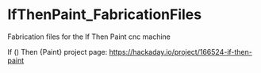 # IfThenPaint_FabricationFiles
Fabrication files for the If Then Paint cnc machine

If () Then {Paint} project page: https://hackaday.io/project/166524-if-then-paint
